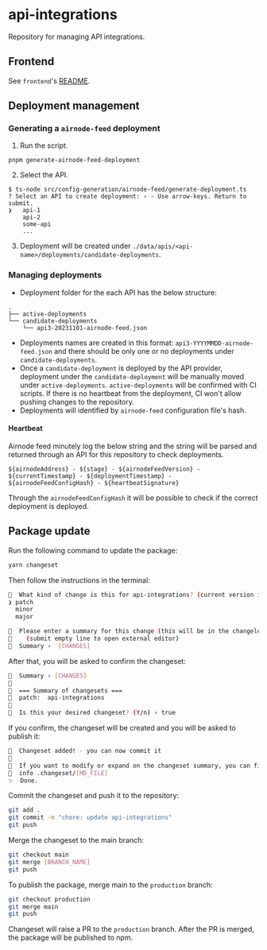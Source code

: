 # api-integrations

Repository for managing API integrations.

## Frontend

See `frontend`'s [README](/frontend/README.md).

## Deployment management

### Generating a `airnode-feed` deployment

1. Run the script.

```shell
pnpm generate-airnode-feed-deployment
```

2. Select the API.

```
$ ts-node src/config-generation/airnode-feed/generate-deployment.ts
? Select an API to create deployment: › - Use arrow-keys. Return to submit.
❯   api-1
    api-2
    some-api
    ...
```

3. Deployment will be created under `./data/apis/<api-name>/deployments/candidate-deployments`.

### Managing deployments

- Deployment folder for the each API has the below structure:

```
.
├── active-deployments
└── candidate-deployments
    └── api3-20231101-airnode-feed.json
```

- Deployments names are created in this format: `api3-YYYYMMDD-airnode-feed.json` and there should be only one or no
  deployments under `candidate-deployments`.
- Once a `candidate-deployment` is deployed by the API provider, deployment under the `candidate-deployment` will be
  manually moved under `active-deployments`. `active-deployments` will be confirmed with CI scripts. If there is no
  heartbeat from the deployment, CI won't allow pushing changes to the repository.
- Deployments will identified by `airnode-feed` configuration file's hash.

#### Heartbeat

Airnode feed minutely log the below string and the string will be parsed and returned through an API for this repository
to check deployments.

```
${airnodeAddress} - ${stage} - ${airnodeFeedVersion} - ${currentTimestamp} - ${deploymentTimestamp} - ${airnodeFeedConfigHash} - ${heartbeatSignature}
```

Through the `airnodeFeedConfigHash` it will be possible to check if the correct deployment is deployed.

## Package update

Run the following command to update the package:

```bash
yarn changeset
```

Then follow the instructions in the terminal:

```bash
🦋  What kind of change is this for api-integrations? (current version is x.x.x)
❯ patch
  minor
  major
```

```bash
🦋  Please enter a summary for this change (this will be in the changelogs).
🦋    (submit empty line to open external editor)
🦋  Summary ›  [CHANGES]
```

After that, you will be asked to confirm the changeset:

```bash
🦋  Summary › [CHANGES]
🦋
🦋  === Summary of changesets ===
🦋  patch:  api-integrations
🦋
🦋  Is this your desired changeset? (Y/n) › true
```

If you confirm, the changeset will be created and you will be asked to publish it:

```bash
🦋  Changeset added! - you can now commit it
🦋
🦋  If you want to modify or expand on the changeset summary, you can find it here
🦋  info .changeset/[MD_FILE]
✨  Done.
```

Commit the changeset and push it to the repository:

```bash
git add .
git commit -m "chore: update api-integrations"
git push
```

Merge the changeset to the main branch:

```bash
git checkout main
git merge [BRANCH_NAME]
git push
```

To publish the package, merge main to the `production` branch:

```bash
git checkout production
git merge main
git push
```

Changeset will raise a PR to the `production` branch. After the PR is merged, the package will be published to npm.
